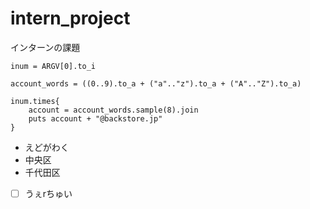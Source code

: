 # intern_project
インターンの課題

```
inum = ARGV[0].to_i

account_words = ((0..9).to_a + ("a".."z").to_a + ("A".."Z").to_a)

inum.times{
	account = account_words.sample(8).join
	puts account + "@backstore.jp"
}

```

* えどがわく
 * 中央区
* 千代田区

- [ ] うぇrちゅい
